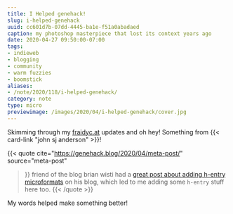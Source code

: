 ```yaml
---
title: I Helped genehack!
slug: i-helped-genehack
uuid: cc601d7b-07dd-4445-ba1e-f51a0abadaed
caption: my photoshop masterpiece that lost its context years ago
date: 2020-04-27 09:50:00-07:00
tags:
- indieweb
- blogging
- community
- warm fuzzies
- boomstick
aliases:
- /note/2020/118/i-helped-genehack/
category: note
type: micro
previewimage: /images/2020/04/i-helped-genehack/cover.jpg
---
```

Skimming through my [fraidyc.at](https://fraidyc.at) updates and oh hey!
Something from {{< card-link "john sj anderson" >}}!

{{< quote
  cite="https://genehack.blog/2020/04/meta-post/"
  source="meta-post"
  >}}
friend of the blog brian wisti had a [great post about adding h-entry
microformats](/post/2020/04/h-entry-microformat-for-indieweb-posts) on
his blog, which led to me adding some `h-entry` stuff here too.
{{< /quote >}}

My words helped make something better!